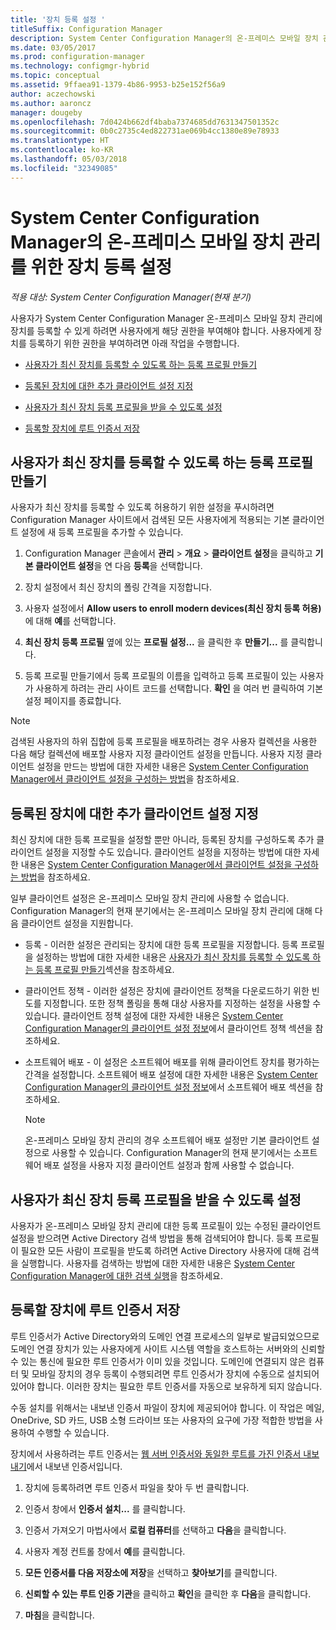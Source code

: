 ```yaml
---
title: '장치 등록 설정 '
titleSuffix: Configuration Manager
description: System Center Configuration Manager의 온-프레미스 모바일 장치 관리를 위해 장치를 등록할 수 있는 권한을 사용자에게 부여합니다.
ms.date: 03/05/2017
ms.prod: configuration-manager
ms.technology: configmgr-hybrid
ms.topic: conceptual
ms.assetid: 9ffaea91-1379-4b86-9953-b25e152f56a9
author: aczechowski
ms.author: aaroncz
manager: dougeby
ms.openlocfilehash: 7d0424b662df4baba7374685dd7631347501352c
ms.sourcegitcommit: 0b0c2735c4ed822731ae069b4cc1380e89e78933
ms.translationtype: HT
ms.contentlocale: ko-KR
ms.lasthandoff: 05/03/2018
ms.locfileid: "32349085"
---
```

# <a name="set-up-device-enrollment-for-on-premises-mobile-device-management-in-system-center-configuration-manager"></a>System Center Configuration Manager의 온-프레미스 모바일 장치 관리를 위한 장치 등록 설정

*적용 대상: System Center Configuration Manager(현재 분기)*

사용자가 System Center Configuration Manager 온\-프레미스 모바일 장치 관리에 장치를 등록할 수 있게 하려면 사용자에게 해당 권한을 부여해야 합니다. 사용자에게 장치를 등록하기 위한 권한을 부여하려면 아래 작업을 수행합니다.

-   [사용자가 최신 장치를 등록할 수 있도록 하는 등록 프로필 만들기](#bkmk_createProf)  

-   [등록된 장치에 대한 추가 클라이언트 설정 지정](#bkmk_addClient)  

-   [사용자가 최신 장치 등록 프로필을 받을 수 있도록 설정](#bkmk_enableUsers)  

-   [등록할 장치에 루트 인증서 저장](#bkmk_storeCert)  

##  <a name="bkmk_createProf"></a> 사용자가 최신 장치를 등록할 수 있도록 하는 등록 프로필 만들기  
 사용자가 최신 장치를 등록할 수 있도록 허용하기 위한 설정을 푸시하려면 Configuration Manager 사이트에서 검색된 모든 사용자에게 적용되는 기본 클라이언트 설정에 새 등록 프로필을 추가할 수 있습니다.  

1.  Configuration Manager 콘솔에서 **관리** > **개요** > **클라이언트 설정**을 클릭하고 **기본 클라이언트 설정**을 연 다음 **등록**을 선택합니다.  

2.  장치 설정에서 최신 장치의 폴링 간격을 지정합니다.  

3.  사용자 설정에서 **Allow users to enroll modern devices(최신 장치 등록 허용)** 에 대해 **예**를 선택합니다.  

4.  **최신 장치 등록 프로필** 옆에 있는 **프로필 설정...** 을 클릭한 후 **만들기...** 를 클릭합니다.  

5.  등록 프로필 만들기에서 등록 프로필의 이름을 입력하고 등록 프로필이 있는 사용자가 사용하게 하려는 관리 사이트 코드를 선택합니다. **확인** 을 여러 번 클릭하여 기본 설정 페이지를 종료합니다.  

> [!NOTE]  
>  검색된 사용자의 하위 집합에 등록 프로필을 배포하려는 경우 사용자 컬렉션을 사용한 다음 해당 컬렉션에 배포할 사용자 지정 클라이언트 설정을 만듭니다. 사용자 지정 클라이언트 설정을 만드는 방법에 대한 자세한 내용은 [System Center Configuration Manager에서 클라이언트 설정을 구성하는 방법](../../core/clients/deploy/configure-client-settings.md)을 참조하세요.  

##  <a name="bkmk_addClient"></a> 등록된 장치에 대한 추가 클라이언트 설정 지정  
 최신 장치에 대한 등록 프로필을 설정할 뿐만 아니라, 등록된 장치를 구성하도록 추가 클라이언트 설정을 지정할 수도 있습니다.  클라이언트 설정을 지정하는 방법에 대한 자세한 내용은 [System Center Configuration Manager에서 클라이언트 설정을 구성하는 방법](../../core/clients/deploy/configure-client-settings.md)을 참조하세요.  

 일부 클라이언트 설정은 온\-프레미스 모바일 장치 관리에 사용할 수 없습니다. Configuration Manager의 현재 분기에서는 온\-프레미스 모바일 장치 관리에 대해 다음 클라이언트 설정을 지원합니다.  

-   등록 - 이러한 설정은 관리되는 장치에 대한 등록 프로필을 지정합니다. 등록 프로필을 설정하는 방법에 대한 자세한 내용은 [사용자가 최신 장치를 등록할 수 있도록 하는 등록 프로필 만들기](#bkmk_createProf)섹션을 참조하세요.  

-   클라이언트 정책 - 이러한 설정은 장치에 클라이언트 정책을 다운로드하기 위한 빈도를 지정합니다. 또한 정책 폴링을 통해 대상 사용자를 지정하는 설정을 사용할 수 있습니다. 클라이언트 정책 설정에 대한 자세한 내용은 [System Center Configuration Manager의 클라이언트 설정 정보](../../core/clients/deploy/about-client-settings.md)에서 클라이언트 정책 섹션을 참조하세요.  

-   소프트웨어 배포 - 이 설정은 소프트웨어 배포를 위해 클라이언트 장치를 평가하는 간격을 설정합니다. 소프트웨어 배포 설정에 대한 자세한 내용은 [System Center Configuration Manager의 클라이언트 설정 정보](../../core/clients/deploy/about-client-settings.md)에서 소프트웨어 배포 섹션을 참조하세요.  

    > [!NOTE]  
    >  온\-프레미스 모바일 장치 관리의 경우 소프트웨어 배포 설정만 기본 클라이언트 설정으로 사용할 수 있습니다. Configuration Manager의 현재 분기에서는 소프트웨어 배포 설정을 사용자 지정 클라이언트 설정과 함께 사용할 수 없습니다.  

##  <a name="bkmk_enableUsers"></a> 사용자가 최신 장치 등록 프로필을 받을 수 있도록 설정  
 사용자가 온\-프레미스 모바일 장치 관리에 대한 등록 프로필이 있는 수정된 클라이언트 설정을 받으려면 Active Directory 검색 방법을 통해 검색되어야 합니다. 등록 프로필이 필요한 모든 사람이 프로필을 받도록 하려면 Active Directory 사용자에 대해 검색을 실행합니다. 사용자를 검색하는 방법에 대한 자세한 내용은 [System Center Configuration Manager에 대한 검색 실행](../../core/servers/deploy/configure/run-discovery.md)을 참조하세요.  

##  <a name="bkmk_storeCert"></a> 등록할 장치에 루트 인증서 저장  
 루트 인증서가 Active Directory와의 도메인 연결 프로세스의 일부로 발급되었으므로 도메인 연결 장치가 있는 사용자에게 사이트 시스템 역할을 호스트하는 서버와의 신뢰할 수 있는 통신에 필요한 루트 인증서가 이미 있을 것입니다. 도메인에 연결되지 않은 컴퓨터 및 모바일 장치의 경우 등록이 수행되려면 루트 인증서가 장치에 수동으로 설치되어 있어야 합니다. 이러한 장치는 필요한 루트 인증서를 자동으로 보유하게 되지 않습니다.  

 수동 설치를 위해서는 내보낸 인증서 파일이 장치에 제공되어야 합니다. 이 작업은 메일, OneDrive, SD 카드, USB 소형 드라이브 또는 사용자의 요구에 가장 적합한 방법을 사용하여 수행할 수 있습니다.  

 장치에서 사용하려는 루트 인증서는 [웹 서버 인증서와 동일한 루트를 가진 인증서 내보내기](../../mdm/get-started/set-up-certificates-on-premises-mdm.md#bkmk_exportCert)에서 내보낸 인증서입니다.  

1.  장치에 등록하려면 루트 인증서 파일을 찾아 두 번 클릭합니다.  

2.  인증서 창에서 **인증서 설치...** 를 클릭합니다.  

3.  인증서 가져오기 마법사에서 **로컬 컴퓨터**를 선택하고 **다음**을 클릭합니다.  

4.  사용자 계정 컨트롤 창에서 **예**를 클릭합니다.  

5.  **모든 인증서를 다음 저장소에 저장**을 선택하고 **찾아보기**를 클릭합니다.  

6.  **신뢰할 수 있는 루트 인증 기관**을 클릭하고 **확인**을 클릭한 후 **다음**을 클릭합니다.  

7.  **마침**을 클릭합니다.  
